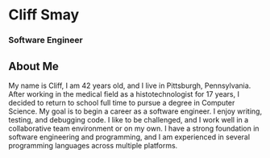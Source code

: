 # Cliff Smay
### Software Engineer

## About Me

My name is Cliff, I am 42 years old, and I live in Pittsburgh, Pennsylvania. After working in the medical field as a histotechnologist for 17 years, I decided to 
return to school full time to pursue a degree in Computer Science. My goal is to begin a career as a software engineer. I enjoy writing, testing, and debugging code. I like to be challenged, and I work well in a collaborative team environment or on my own. I have a strong foundation in software engineering and programming, and I am experienced in several programming languages across multiple platforms.  



